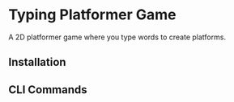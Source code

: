 # Typing Platformer Game

A 2D platformer game where you type words to create platforms.

## Installation

## CLI Commands
